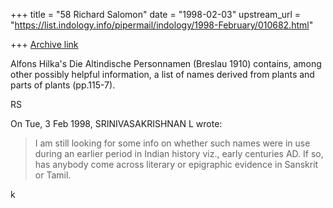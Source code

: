 +++
title = "58 Richard Salomon"
date = "1998-02-03"
upstream_url = "https://list.indology.info/pipermail/indology/1998-February/010682.html"

+++
[Archive link](https://list.indology.info/pipermail/indology/1998-February/010682.html)

Alfons Hilka's Die Altindische Personnamen (Breslau 1910) contains, among
other possibly helpful information, a list of names derived from plants
and parts of plants (pp.115-7).

RS


On Tue, 3 Feb 1998, SRINIVASAKRISHNAN L wrote:

> I am still looking for some info on whether such names were in use
> during an earlier period in Indian history viz., early centuries AD. If
> so, has anybody come across literary or epigraphic evidence in Sanskrit
> or Tamil.
>
k




